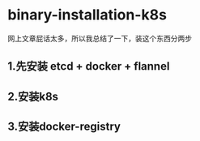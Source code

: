 # binary-installation-k8s

网上文章屁话太多，所以我总结了一下，装这个东西分两步
## 1.先安装 etcd + docker + flannel
## 2.安装k8s
## 3.安装docker-registry